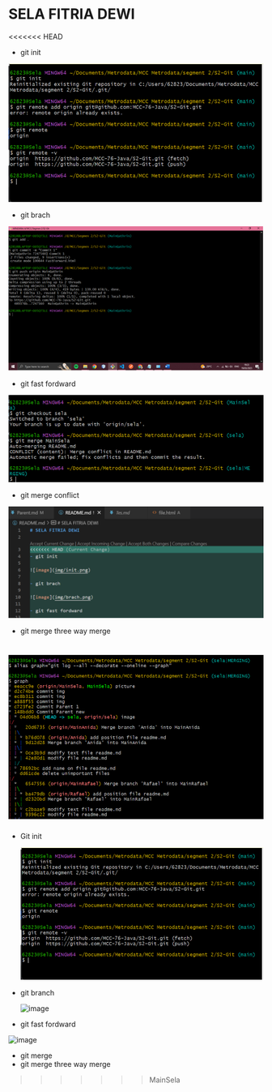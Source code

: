 # SELA FITRIA DEWI

<<<<<<< HEAD
- git init

![image](img/init.png)

- git brach

![image](img/branch.png)

- git fast fordward

![image](img/fordward.png)

- git merge conflict

![image](img/merge_conflict.png)

- git merge three way merge

![image](img/tree_merge.png)
=======
- Git init

    ![image](img/init.png)


- git branch

    ![image](img/brach.png)

- git fast fordward

![image](img/brach.png)

- git merge 
- git merge three way merge
>>>>>>> MainSela
